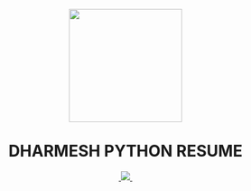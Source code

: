 
<h1 align="center">
  <br>
  <a href="https://github.com/dharmeshbaskaran/dharmesh_pythonresume"><img src="https://i.ibb.co/tMdKXmg/DHARMESH-PYTHON-RESUME.jpg" height=200 width=200></a>
  <br>
  <br>
  DHARMESH PYTHON RESUME
  <br>
</h1>

<p align="center">
  <a href="">
   <img src="">
  </a>
  <a href="https://github.com/dharmeshbaskaran/dharmesh_pythonresume">
    <img src="https://img.shields.io/clojars/dt/downloads?style=for-the-badge">
  </a>
  <a href="">
      <img src="">
  </a>
</p>
